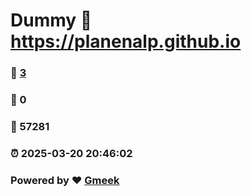 # Dummy :link: https://planenalp.github.io 
### :page_facing_up: [3](https://planenalp.github.io/tag.html) 
### :speech_balloon: 0 
### :hibiscus: 57281 
### :alarm_clock: 2025-03-20 20:46:02 
### Powered by :heart: [Gmeek](https://github.com/Meekdai/Gmeek)
